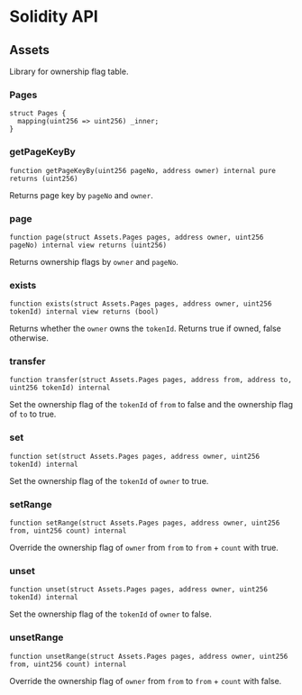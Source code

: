 # Solidity API

## Assets

Library for ownership flag table.

### Pages

```solidity
struct Pages {
  mapping(uint256 => uint256) _inner;
}
```

### getPageKeyBy

```solidity
function getPageKeyBy(uint256 pageNo, address owner) internal pure returns (uint256)
```

Returns page key by `pageNo` and `owner`.

### page

```solidity
function page(struct Assets.Pages pages, address owner, uint256 pageNo) internal view returns (uint256)
```

Returns ownership flags by `owner` and `pageNo`.

### exists

```solidity
function exists(struct Assets.Pages pages, address owner, uint256 tokenId) internal view returns (bool)
```

Returns whether the `owner` owns the `tokenId`.
Returns true if owned, false otherwise.

### transfer

```solidity
function transfer(struct Assets.Pages pages, address from, address to, uint256 tokenId) internal
```

Set the ownership flag of the `tokenId` of `from` to false and the ownership flag of `to` to true.

### set

```solidity
function set(struct Assets.Pages pages, address owner, uint256 tokenId) internal
```

Set the ownership flag of the `tokenId` of `owner` to true.

### setRange

```solidity
function setRange(struct Assets.Pages pages, address owner, uint256 from, uint256 count) internal
```

Override the ownership flag of `owner` from `from` to `from` + `count` with true.

### unset

```solidity
function unset(struct Assets.Pages pages, address owner, uint256 tokenId) internal
```

Set the ownership flag of the `tokenId` of `owner` to false.

### unsetRange

```solidity
function unsetRange(struct Assets.Pages pages, address owner, uint256 from, uint256 count) internal
```

Override the ownership flag of `owner` from `from` to `from` + `count` with false.

